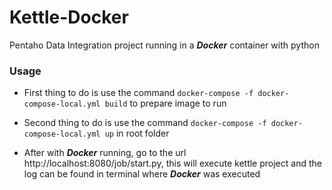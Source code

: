 # Kettle-Docker
Pentaho Data Integration project running in a ***Docker*** container with python

### Usage
* First thing to do is use the command `docker-compose -f docker-compose-local.yml build` to prepare image to run

* Second thing to do is use the command `docker-compose -f docker-compose-local.yml up` in root folder

* After with ***Docker*** running, go to the url http://localhost:8080/job/start.py, this will execute kettle project and the log can be found in terminal where ***Docker*** was executed
